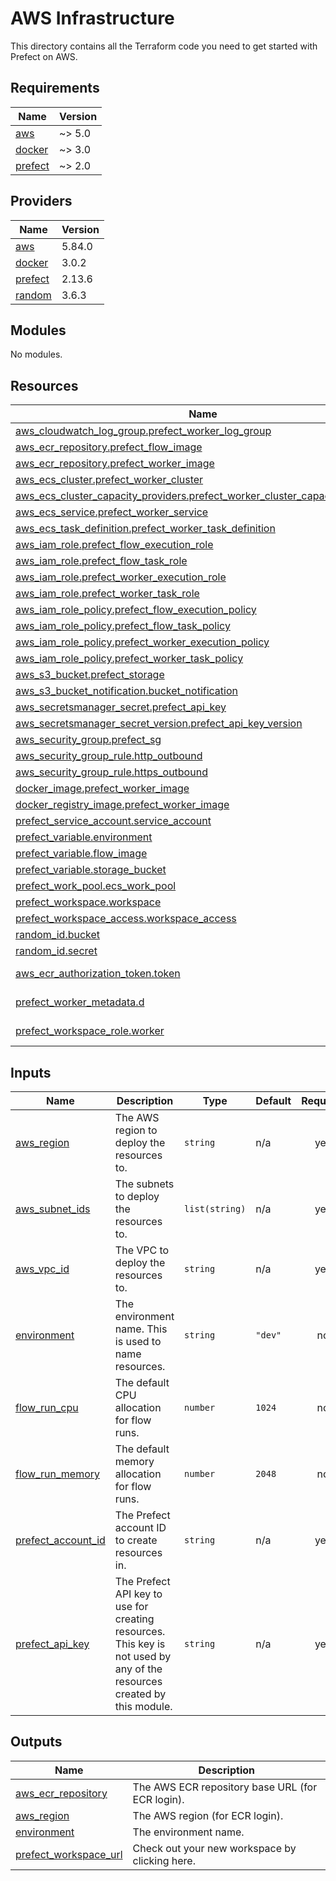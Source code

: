 # AWS Infrastructure

This directory contains all the Terraform code you need to get started with Prefect on AWS.

<!-- BEGIN_TF_DOCS -->
## Requirements

| Name | Version |
|------|---------|
| <a name="requirement_aws"></a> [aws](#requirement\_aws) | ~> 5.0 |
| <a name="requirement_docker"></a> [docker](#requirement\_docker) | ~> 3.0 |
| <a name="requirement_prefect"></a> [prefect](#requirement\_prefect) | ~> 2.0 |

## Providers

| Name | Version |
|------|---------|
| <a name="provider_aws"></a> [aws](#provider\_aws) | 5.84.0 |
| <a name="provider_docker"></a> [docker](#provider\_docker) | 3.0.2 |
| <a name="provider_prefect"></a> [prefect](#provider\_prefect) | 2.13.6 |
| <a name="provider_random"></a> [random](#provider\_random) | 3.6.3 |

## Modules

No modules.

## Resources

| Name | Type |
|------|------|
| [aws_cloudwatch_log_group.prefect_worker_log_group](https://registry.terraform.io/providers/hashicorp/aws/latest/docs/resources/cloudwatch_log_group) | resource |
| [aws_ecr_repository.prefect_flow_image](https://registry.terraform.io/providers/hashicorp/aws/latest/docs/resources/ecr_repository) | resource |
| [aws_ecr_repository.prefect_worker_image](https://registry.terraform.io/providers/hashicorp/aws/latest/docs/resources/ecr_repository) | resource |
| [aws_ecs_cluster.prefect_worker_cluster](https://registry.terraform.io/providers/hashicorp/aws/latest/docs/resources/ecs_cluster) | resource |
| [aws_ecs_cluster_capacity_providers.prefect_worker_cluster_capacity_providers](https://registry.terraform.io/providers/hashicorp/aws/latest/docs/resources/ecs_cluster_capacity_providers) | resource |
| [aws_ecs_service.prefect_worker_service](https://registry.terraform.io/providers/hashicorp/aws/latest/docs/resources/ecs_service) | resource |
| [aws_ecs_task_definition.prefect_worker_task_definition](https://registry.terraform.io/providers/hashicorp/aws/latest/docs/resources/ecs_task_definition) | resource |
| [aws_iam_role.prefect_flow_execution_role](https://registry.terraform.io/providers/hashicorp/aws/latest/docs/resources/iam_role) | resource |
| [aws_iam_role.prefect_flow_task_role](https://registry.terraform.io/providers/hashicorp/aws/latest/docs/resources/iam_role) | resource |
| [aws_iam_role.prefect_worker_execution_role](https://registry.terraform.io/providers/hashicorp/aws/latest/docs/resources/iam_role) | resource |
| [aws_iam_role.prefect_worker_task_role](https://registry.terraform.io/providers/hashicorp/aws/latest/docs/resources/iam_role) | resource |
| [aws_iam_role_policy.prefect_flow_execution_policy](https://registry.terraform.io/providers/hashicorp/aws/latest/docs/resources/iam_role_policy) | resource |
| [aws_iam_role_policy.prefect_flow_task_policy](https://registry.terraform.io/providers/hashicorp/aws/latest/docs/resources/iam_role_policy) | resource |
| [aws_iam_role_policy.prefect_worker_execution_policy](https://registry.terraform.io/providers/hashicorp/aws/latest/docs/resources/iam_role_policy) | resource |
| [aws_iam_role_policy.prefect_worker_task_policy](https://registry.terraform.io/providers/hashicorp/aws/latest/docs/resources/iam_role_policy) | resource |
| [aws_s3_bucket.prefect_storage](https://registry.terraform.io/providers/hashicorp/aws/latest/docs/resources/s3_bucket) | resource |
| [aws_s3_bucket_notification.bucket_notification](https://registry.terraform.io/providers/hashicorp/aws/latest/docs/resources/s3_bucket_notification) | resource |
| [aws_secretsmanager_secret.prefect_api_key](https://registry.terraform.io/providers/hashicorp/aws/latest/docs/resources/secretsmanager_secret) | resource |
| [aws_secretsmanager_secret_version.prefect_api_key_version](https://registry.terraform.io/providers/hashicorp/aws/latest/docs/resources/secretsmanager_secret_version) | resource |
| [aws_security_group.prefect_sg](https://registry.terraform.io/providers/hashicorp/aws/latest/docs/resources/security_group) | resource |
| [aws_security_group_rule.http_outbound](https://registry.terraform.io/providers/hashicorp/aws/latest/docs/resources/security_group_rule) | resource |
| [aws_security_group_rule.https_outbound](https://registry.terraform.io/providers/hashicorp/aws/latest/docs/resources/security_group_rule) | resource |
| [docker_image.prefect_worker_image](https://registry.terraform.io/providers/kreuzwerker/docker/latest/docs/resources/image) | resource |
| [docker_registry_image.prefect_worker_image](https://registry.terraform.io/providers/kreuzwerker/docker/latest/docs/resources/registry_image) | resource |
| [prefect_service_account.service_account](https://registry.terraform.io/providers/prefecthq/prefect/latest/docs/resources/service_account) | resource |
| [prefect_variable.environment](https://registry.terraform.io/providers/prefecthq/prefect/latest/docs/resources/variable) | resource |
| [prefect_variable.flow_image](https://registry.terraform.io/providers/prefecthq/prefect/latest/docs/resources/variable) | resource |
| [prefect_variable.storage_bucket](https://registry.terraform.io/providers/prefecthq/prefect/latest/docs/resources/variable) | resource |
| [prefect_work_pool.ecs_work_pool](https://registry.terraform.io/providers/prefecthq/prefect/latest/docs/resources/work_pool) | resource |
| [prefect_workspace.workspace](https://registry.terraform.io/providers/prefecthq/prefect/latest/docs/resources/workspace) | resource |
| [prefect_workspace_access.workspace_access](https://registry.terraform.io/providers/prefecthq/prefect/latest/docs/resources/workspace_access) | resource |
| [random_id.bucket](https://registry.terraform.io/providers/hashicorp/random/latest/docs/resources/id) | resource |
| [random_id.secret](https://registry.terraform.io/providers/hashicorp/random/latest/docs/resources/id) | resource |
| [aws_ecr_authorization_token.token](https://registry.terraform.io/providers/hashicorp/aws/latest/docs/data-sources/ecr_authorization_token) | data source |
| [prefect_worker_metadata.d](https://registry.terraform.io/providers/prefecthq/prefect/latest/docs/data-sources/worker_metadata) | data source |
| [prefect_workspace_role.worker](https://registry.terraform.io/providers/prefecthq/prefect/latest/docs/data-sources/workspace_role) | data source |

## Inputs

| Name | Description | Type | Default | Required |
|------|-------------|------|---------|:--------:|
| <a name="input_aws_region"></a> [aws\_region](#input\_aws\_region) | The AWS region to deploy the resources to. | `string` | n/a | yes |
| <a name="input_aws_subnet_ids"></a> [aws\_subnet\_ids](#input\_aws\_subnet\_ids) | The subnets to deploy the resources to. | `list(string)` | n/a | yes |
| <a name="input_aws_vpc_id"></a> [aws\_vpc\_id](#input\_aws\_vpc\_id) | The VPC to deploy the resources to. | `string` | n/a | yes |
| <a name="input_environment"></a> [environment](#input\_environment) | The environment name. This is used to name resources. | `string` | `"dev"` | no |
| <a name="input_flow_run_cpu"></a> [flow\_run\_cpu](#input\_flow\_run\_cpu) | The default CPU allocation for flow runs. | `number` | `1024` | no |
| <a name="input_flow_run_memory"></a> [flow\_run\_memory](#input\_flow\_run\_memory) | The default memory allocation for flow runs. | `number` | `2048` | no |
| <a name="input_prefect_account_id"></a> [prefect\_account\_id](#input\_prefect\_account\_id) | The Prefect account ID to create resources in. | `string` | n/a | yes |
| <a name="input_prefect_api_key"></a> [prefect\_api\_key](#input\_prefect\_api\_key) | The Prefect API key to use for creating resources. This key is not used by any of the resources created by this module. | `string` | n/a | yes |

## Outputs

| Name | Description |
|------|-------------|
| <a name="output_aws_ecr_repository"></a> [aws\_ecr\_repository](#output\_aws\_ecr\_repository) | The AWS ECR repository base URL (for ECR login). |
| <a name="output_aws_region"></a> [aws\_region](#output\_aws\_region) | The AWS region (for ECR login). |
| <a name="output_environment"></a> [environment](#output\_environment) | The environment name. |
| <a name="output_prefect_workspace_url"></a> [prefect\_workspace\_url](#output\_prefect\_workspace\_url) | Check out your new workspace by clicking here. |
<!-- END_TF_DOCS -->